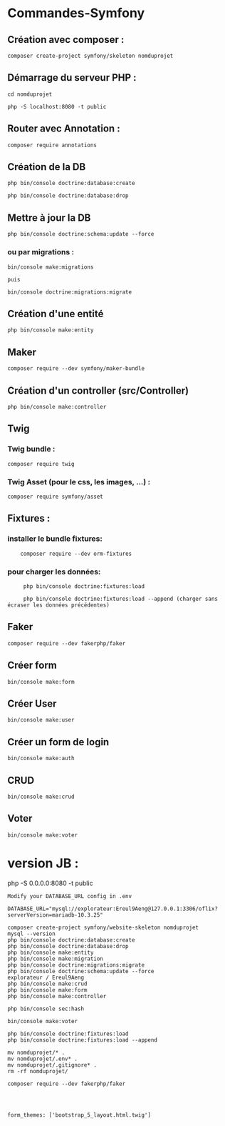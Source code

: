 # Commandes-Symfony

## Création avec composer :

    composer create-project symfony/skeleton nomduprojet


## Démarrage du serveur PHP :

    cd nomduprojet

    php -S localhost:8080 -t public 


## Router avec Annotation : 

    composer require annotations


## Création de la DB

    php bin/console doctrine:database:create

    php bin/console doctrine:database:drop 

## Mettre à jour la DB

    php bin/console doctrine:schema:update --force

### ou par migrations :

    bin/console make:migrations 
    
    puis 

    bin/console doctrine:migrations:migrate


## Création d'une entité

    php bin/console make:entity


## Maker

    composer require --dev symfony/maker-bundle 


## Création d'un controller (src/Controller)

    php bin/console make:controller  


## Twig

### Twig bundle :

    composer require twig

### Twig Asset (pour le css, les images, ...) : 

    composer require symfony/asset


## Fixtures :

### installer le bundle fixtures:

        composer require --dev orm-fixtures

### pour charger les données:    

         php bin/console doctrine:fixtures:load

         php bin/console doctrine:fixtures:load --append (charger sans écraser les données précédentes)


## Faker

    composer require --dev fakerphp/faker

## Créer form 

    bin/console make:form


## Créer User 

    bin/console make:user


## Créer un form de login

    bin/console make:auth

## CRUD 

    bin/console make:crud

## Voter   

    bin/console make:voter

# version JB :

php -S 0.0.0.0:8080 -t public

	Modify your DATABASE_URL config in .env

	DATABASE_URL="mysql://explorateur:Ereul9Aeng@127.0.0.1:3306/oflix?serverVersion=mariadb-10.3.25"
	
	composer create-project symfony/website-skeleton nomduprojet
	mysql --version
	php bin/console doctrine:database:create
	php bin/console doctrine:database:drop
	php bin/console make:entity
	php bin/console make:migration
	php bin/console doctrine:migrations:migrate
	php bin/console doctrine:schema:update --force
	explorateur / Ereul9Aeng
	php bin/console make:crud
	php bin/console make:form
	php bin/console make:controller
	
	php bin/console sec:hash
	
	bin/console make:voter
	
	php bin/console doctrine:fixtures:load
	php bin/console doctrine:fixtures:load --append
	
	mv nomduprojet/* .
	mv nomduprojet/.env* .
	mv nomduprojet/.gitignore* .
	rm -rf nomduprojet/
	
	composer require --dev fakerphp/faker

	


	form_themes: ['bootstrap_5_layout.html.twig']    